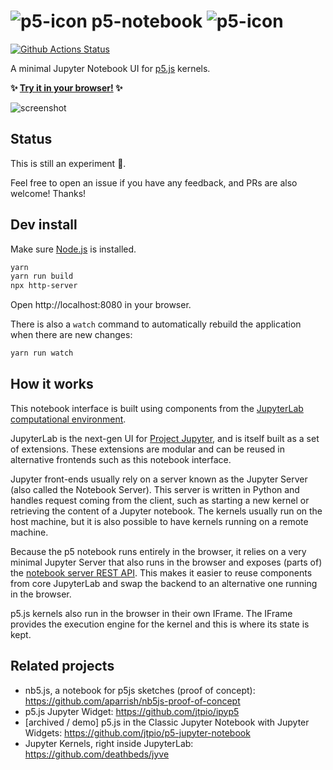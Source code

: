 # ![p5-icon](./favicon.ico) p5-notebook ![p5-icon](./favicon.ico)

[![Github Actions Status](https://github.com/jtpio/p5-notebook/workflows/Build/badge.svg)](https://github.com/jtpio/p5-notebook/actions)

A minimal Jupyter Notebook UI for [p5.js](https://p5js.org) kernels.

**✨ [Try it in your browser!](https://p5-notebook.now.sh/) ✨**

![screenshot](./screenshot.png)

## Status

This is still an experiment 🧪.

Feel free to open an issue if you have any feedback, and PRs are also welcome! Thanks!

## Dev install

Make sure [Node.js](https://nodejs.org) is installed.

```bash
yarn
yarn run build
npx http-server
```

Open http://localhost:8080 in your browser.

There is also a `watch` command to automatically rebuild the application when there are new changes:

```bash
yarn run watch
```

## How it works

This notebook interface is built using components from the [JupyterLab computational environment](https://github.com/jupyterlab/jupyterlab).

JupyterLab is the next-gen UI for [Project Jupyter](https://jupyter.org), and is itself built as a set of extensions. These extensions are modular and can be reused in alternative frontends such as this notebook interface.

Jupyter front-ends usually rely on a server known as the Jupyter Server (also called the Notebook Server). This server is written in Python and handles request coming from the client, such as starting a new kernel or retrieving the content of a Jupyter notebook. The kernels usually run on the host machine, but it is also possible to have kernels running on a remote machine.

Because the p5 notebook runs entirely in the browser, it relies on a very minimal Jupyter Server that also runs in the browser and exposes (parts of) the [notebook server REST API](http://petstore.swagger.io/?url=https://raw.githubusercontent.com/jupyter/notebook/master/notebook/services/api/api.yaml). This makes it easier to reuse components from core JupyterLab and swap the backend to an alternative one running in the browser.

p5.js kernels also run in the browser in their own IFrame. The IFrame provides the execution engine for the kernel and this is where its state is kept.

## Related projects

- nb5.js, a notebook for p5js sketches (proof of concept): https://github.com/aparrish/nb5js-proof-of-concept
- p5.js Jupyter Widget: https://github.com/jtpio/ipyp5
- [archived / demo] p5.js in the Classic Jupyter Notebook with Jupyter Widgets: https://github.com/jtpio/p5-jupyter-notebook
- Jupyter Kernels, right inside JupyterLab: https://github.com/deathbeds/jyve
